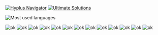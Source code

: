 <a href="https://www.hyperplasma.top/hyplus/"><img src="https://img.shields.io/badge/Hyplus%20Navigator-blue" alt="Hyplus Navigator"></a> <a href="https://github.com/hyperplasma/Ultimate-Solutions"><img src="https://img.shields.io/badge/Ultimate%20Solutions-8A2BE2" alt="Ultimate Solutions"></a>

![Most used languages](https://github-readme-stats.vercel.app/api/top-langs/?username=hyperplasma&layout=compact&hide_border=true&langs_count=8)

<img src="https://img.shields.io/badge/Java-%23ED8B00.svg?logo=openjdk&logoColor=white" alt="ok"> <img src="https://img.shields.io/badge/Spring%20Boot-6DB33F?logo=springboot&logoColor=fff" alt="ok"> <img src="https://img.shields.io/badge/Go-%2300ADD8.svg?&logo=go&logoColor=white" alt="ok"> <img src="https://img.shields.io/badge/php-%23777BB4.svg?&logo=php&logoColor=white" alt="ok"> <img src="https://img.shields.io/badge/WordPress-%2321759B.svg?logo=wordpress&logoColor=white" alt="ok"> <img src="https://img.shields.io/badge/MySQL-4479A1?logo=mysql&logoColor=fff" alt="ok"> <img src="https://img.shields.io/badge/Redis-%23DD0031.svg?logo=redis&logoColor=white" alt="ok"> <img src="https://img.shields.io/badge/Python-3776AB?logo=python&logoColor=fff" alt="ok"> <img src="https://img.shields.io/badge/HTML-%23E34F26.svg?logo=html5&logoColor=white" alt="ok"> <img src="https://img.shields.io/badge/Sass-C69?logo=sass&logoColor=fff" alt="ok"> <img src="https://img.shields.io/badge/TypeScript-3178C6?logo=typescript&logoColor=fff" alt="ok"> <img src="https://img.shields.io/badge/Markdown-%23000000.svg?logo=markdown&logoColor=white" alt="ok"> <img src="https://img.shields.io/badge/macOS-000000?logo=apple&logoColor=F0F0F0" alt="ok">
